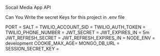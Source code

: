 Socail Media App API 


Can You Write the secret Keys for this project in .env file

PORT = 
SALT = 
TWILIO_ACCOUNT_SID =
TWILIO_AUTH_TOKEN = 
TWILIO_PHONE_NUMBER = 
JWT_SECRET =
JWT_EXPIRES_IN = 5m
JWT_REFRESH_SECRET = 
JWT_REFRESH_EXPIRES_IN = 
NODE_ENV = development
COOKIE_MAX_AGE=
MONGO_DB_URL = 
SESSION_SECRET_KEY = 
